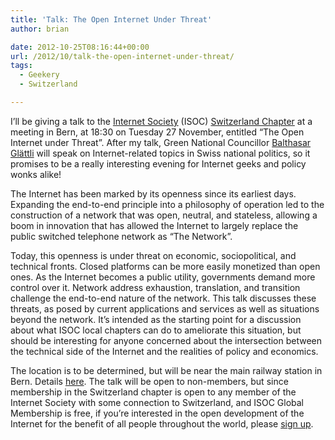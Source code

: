 ```yaml
---
title: 'Talk: The Open Internet Under Threat'
author: brian

date: 2012-10-25T08:16:44+00:00
url: /2012/10/talk-the-open-internet-under-threat/
tags:
  - Geekery
  - Switzerland

---
```

I&#8217;ll be giving a talk to the [Internet Society][1] (ISOC) [Switzerland Chapter][2] at a meeting in Bern, at 18:30 on Tuesday 27 November, entitled &#8220;The Open Internet under Threat&#8221;. After my talk, Green National Councillor [Balthasar Glättli][3] will speak on Internet-related topics in Swiss national politics, so it promises to be a really interesting evening for Internet geeks and policy wonks alike! <!--more-->

The Internet has been marked by its openness since its earliest days. Expanding the end-to-end principle into a philosophy of operation led to the construction of a network that was open, neutral, and stateless, allowing a boom in innovation that has allowed the Internet to largely replace the public switched telephone network as “The Network”.

Today, this openness is under threat on economic, sociopolitical, and technical fronts. Closed platforms can be more easily monetized than open ones. As the Internet becomes a public utility, governments demand more control over it. Network address exhaustion, translation, and transition challenge the end-to-end nature of the network. This talk discusses these threats, as posed by current applications and services as well as situations beyond the network. It&#8217;s intended as the starting point for a discussion about what ISOC local chapters can do to ameliorate this situation, but should be interesting for anyone concerned about the intersection between the technical side of the Internet and the realities of policy and economics.

The location is to be determined, but will be near the main railway station in Bern. Details [here][4]. The talk will be open to non-members, but since membership in the Switzerland chapter is open to any member of the Internet Society with some connection to Switzerland, and ISOC Global Membership is free, if you&#8217;re interested in the open development of the Internet for the benefit of all people throughout the world, please [sign up][5].

 [1]: http://www.isoc.org
 [2]: http://www.isoc.ch
 [3]: http://www.balthasar-glaettli.ch
 [4]: http://www.isoc.ch/events
 [5]: http://www.internetsociety.org/get-involved/individuals